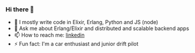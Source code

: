 ### Hi there 👋


- 🧪 I mostly write code in Elixir, Erlang, Python and JS (node)
- 💬 Ask me about Erlang/Elixir and distributed and scalable backend apps 
- 📫 How to reach me: [linkedin](http://linkedin.com/in/valerii-vasylkov/) 
- ⚡ Fun fact: I'm a car enthusiast and junior drift pilot

<!--
**stalkermn/stalkermn** is a ✨ _special_ ✨ repository because its `README.md` (this file) appears on your GitHub profile.

Here are some ideas to get you started:


- 🌱 I’m currently learning ...
- 👯 I’m looking to collaborate on ...
- 🤔 I’m looking for help with ...
- 💬 Ask me about ...
- 📫 How to reach me: ...
- 😄 Pronouns: ...
- ⚡ Fun fact: ...
-->
